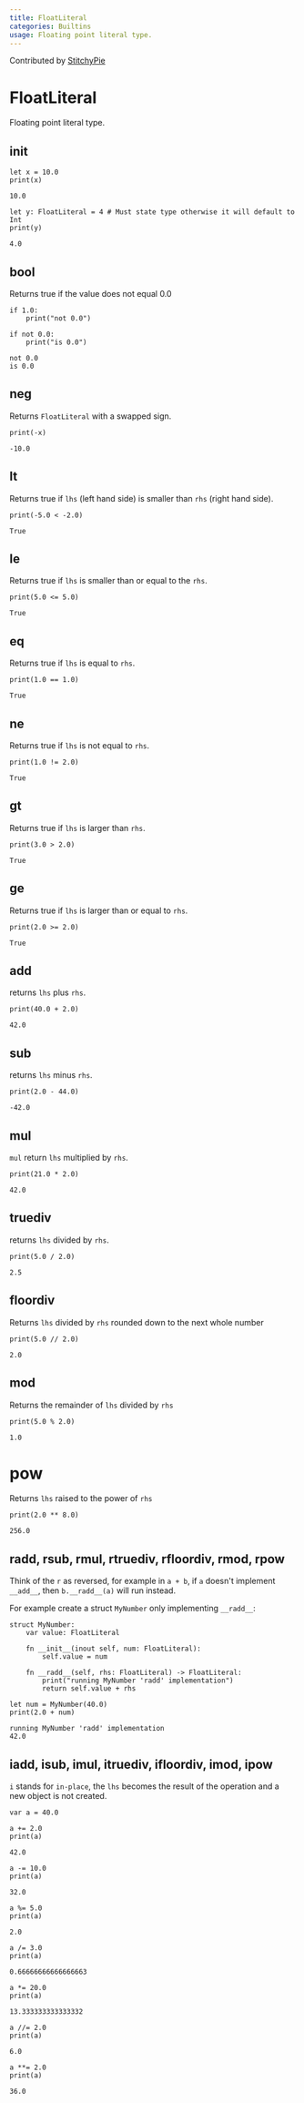 ```yaml
---
title: FloatLiteral
categories: Builtins
usage: Floating point literal type.
---
```


Contributed by [StitchyPie](https://github.com/StitchyPie)

# FloatLiteral
Floating point literal type.

## init


```mojo
let x = 10.0
print(x)
```

    10.0



```mojo
let y: FloatLiteral = 4 # Must state type otherwise it will default to Int
print(y)
```

    4.0


## bool

Returns true if the value does not equal 0.0


```mojo
if 1.0:
    print("not 0.0")

if not 0.0:
    print("is 0.0")
```

    not 0.0
    is 0.0


## neg

Returns `FloatLiteral` with a swapped sign.


```mojo
print(-x)
```

    -10.0


## lt

Returns true if `lhs` (left hand side) is smaller than `rhs` (right hand side).


```mojo
print(-5.0 < -2.0)
```

    True


## le

Returns true if `lhs` is smaller than or equal to the `rhs`.


```mojo
print(5.0 <= 5.0)
```

    True


## eq

Returns true if `lhs` is equal to `rhs`.


```mojo
print(1.0 == 1.0)
```

    True


## ne

Returns true if `lhs` is not equal to `rhs`.


```mojo
print(1.0 != 2.0)
```

    True


## gt

Returns true if `lhs` is larger than `rhs`.


```mojo
print(3.0 > 2.0)
```

    True


## ge

Returns true if `lhs` is larger than or equal to `rhs`.


```mojo
print(2.0 >= 2.0)
```

    True


## add

returns `lhs` plus `rhs`.


```mojo
print(40.0 + 2.0)
```

    42.0


## sub

returns `lhs` minus `rhs`.


```mojo
print(2.0 - 44.0)
```

    -42.0


## mul

`mul` return `lhs` multiplied by `rhs`.


```mojo
print(21.0 * 2.0)
```

    42.0


## truediv

returns `lhs` divided by `rhs`.


```mojo
print(5.0 / 2.0)
```

    2.5


## floordiv

Returns `lhs` divided by `rhs` rounded down to the next whole number


```mojo
print(5.0 // 2.0)
```

    2.0


## mod
Returns the remainder of `lhs` divided by `rhs`


```mojo
print(5.0 % 2.0)
```

    1.0


# pow

Returns `lhs` raised to the power of `rhs`


```mojo
print(2.0 ** 8.0)
```

    256.0


## radd, rsub, rmul, rtruediv, rfloordiv, rmod, rpow
Think of the `r` as reversed, for example in `a + b`, if `a` doesn't implement `__add__`, then `b.__radd__(a)` will run instead.

For example create a struct `MyNumber` only implementing `__radd__`:


```mojo
struct MyNumber:
    var value: FloatLiteral

    fn __init__(inout self, num: FloatLiteral):
        self.value = num

    fn __radd__(self, rhs: FloatLiteral) -> FloatLiteral:
        print("running MyNumber 'radd' implementation")
        return self.value + rhs
```


```mojo
let num = MyNumber(40.0)
print(2.0 + num)
```

    running MyNumber 'radd' implementation
    42.0



## iadd, isub, imul, itruediv, ifloordiv, imod, ipow
`i` stands for `in-place`, the `lhs` becomes the result of the operation and a new object is not created.


```mojo
var a = 40.0

a += 2.0
print(a)
```

    42.0



```mojo
a -= 10.0
print(a)
```

    32.0



```mojo
a %= 5.0
print(a)
```

    2.0



```mojo
a /= 3.0
print(a)
```

    0.66666666666666663



```mojo
a *= 20.0
print(a)
```

    13.333333333333332



```mojo
a //= 2.0
print(a)
```

    6.0



```mojo
a **= 2.0
print(a)
```

    36.0

